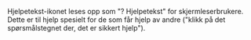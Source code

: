 Hjelpetekst-ikonet leses opp som "? Hjelpetekst" for skjermleserbrukere. Dette er til hjelp spesielt for de som får hjelp av andre ("klikk på det spørsmålstegnet der, det er sikkert hjelp").
